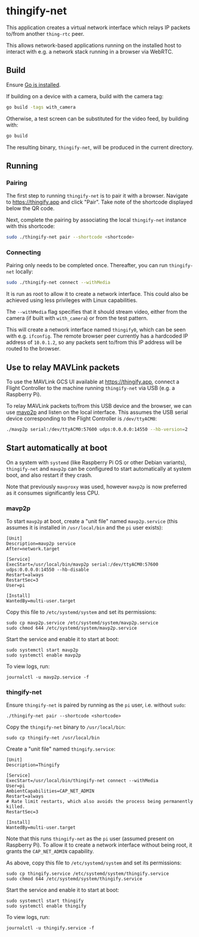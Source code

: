 # thingify-net

This application creates a virtual network interface which relays IP packets
to/from another `thing-rtc` peer.

This allows network-based applications running on the installed host to
interact with e.g. a network stack running in a browser via WebRTC.

## Build

Ensure [Go is installed](https://go.dev/doc/install).

If building on a device with a camera, build with the camera tag:

```bash
go build -tags with_camera
```

Otherwise, a test screen can be substituted for the video feed, by building with:

```bash
go build
```

The resulting binary, `thingify-net`, will be produced in the current directory.

## Running

### Pairing

The first step to running `thingify-net` is to pair it with a browser. Navigate
to https://thingify.app and click "Pair". Take note of the shortcode displayed
below the QR code.

Next, complete the pairing by associating the local `thingify-net` instance with
this shortcode:

```bash
sudo ./thingify-net pair --shortcode <shortcode>
```

### Connecting

Pairing only needs to be completed once. Thereafter, you can run `thingify-net`
locally:

```bash
sudo ./thingify-net connect --withMedia
```

It is run as root to allow it to create a network interface. This could also be
achieved using less privileges with Linux capabilities.

The `--withMedia` flag specifies that it should stream video, either from the
camera (if built with `with_camera`) or from the test pattern.

This will create a network interface named `thingify0`, which can be seen with
e.g. `ifconfig`. The remote browser peer currently has a hardcoded IP address of
`10.0.1.2`, so any packets sent to/from this IP address will be routed to the
browser.

## Use to relay MAVLink packets

To use the MAVLink GCS UI available at https://thingify.app, connect a Flight
Controller to the machine running `thingify-net` via USB (e.g. a Raspberry Pi).

To relay MAVLink packets to/from this USB device and the browser, we can use
[mavp2p](https://github.com/bluenviron/mavp2p) and listen on the local
interface. This assumes the USB serial device corresponding to the Flight
Controller is `/dev/ttyACM0`:

```bash
./mavp2p serial:/dev/ttyACM0:57600 udps:0.0.0.0:14550 --hb-version=2
```

## Start automatically at boot

On a system with `systemd` (like Raspberry Pi OS or other Debian variants),
`thingify-net` and `mavp2p` can be configured to start automatically at system
boot, and also restart if they crash.

Note that previously `mavproxy` was used, however `mavp2p` is now preferred as
it consumes significantly less CPU.

### mavp2p

To start `mavp2p` at boot, create a "unit file" named `mavp2p.service`
(this assumes it is installed in `/usr/local/bin` and the `pi` user
exists):

```
[Unit]
Description=mavp2p service
After=network.target

[Service]
ExecStart=/usr/local/bin/mavp2p serial:/dev/ttyACM0:57600 udps:0.0.0.0:14550 --hb-disable
Restart=always
RestartSec=3
User=pi

[Install]
WantedBy=multi-user.target
```

Copy this file to `/etc/systemd/system` and set its permissions:

```
sudo cp mavp2p.service /etc/systemd/system/mavp2p.service
sudo chmod 644 /etc/systemd/system/mavp2p.service
```

Start the service and enable it to start at boot:

```
sudo systemctl start mavp2p
sudo systemctl enable mavp2p
```

To view logs, run:

```
journalctl -u mavp2p.service -f
```

### thingify-net

Ensure `thingify-net` is paired by running as the `pi` user, i.e. without
`sudo`:

```
./thingify-net pair --shortcode <shortcode>
```

Copy the `thingify-net` binary to `/usr/local/bin`:

```
sudo cp thingify-net /usr/local/bin
```

Create a "unit file" named `thingify.service`:

```
[Unit]
Description=Thingify

[Service]
ExecStart=/usr/local/bin/thingify-net connect --withMedia
User=pi
AmbientCapabilities=CAP_NET_ADMIN
Restart=always
# Rate limit restarts, which also avoids the process being permanently killed.
RestartSec=3

[Install]
WantedBy=multi-user.target
```

Note that this runs `thingify-net` as the `pi` user (assumed present on
Raspberry Pi). To allow it to create a network interface without being root, it
grants the `CAP_NET_ADMIN` capability.

As above, copy this file to `/etc/systemd/system` and set its permissions:

```
sudo cp thingify.service /etc/systemd/system/thingify.service
sudo chmod 644 /etc/systemd/system/thingify.service
```

Start the service and enable it to start at boot:

```
sudo systemctl start thingify
sudo systemctl enable thingify
```

To view logs, run:

```
journalctl -u thingify.service -f
```
